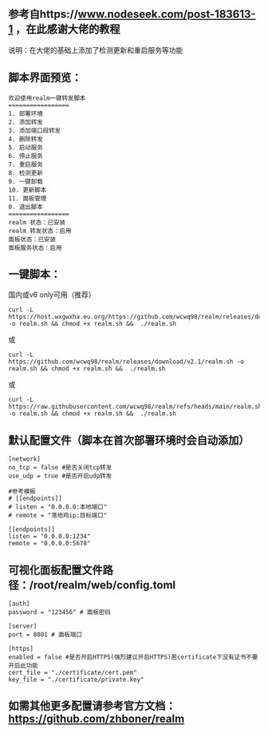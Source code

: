 ## 参考自https://www.nodeseek.com/post-183613-1 ，在此感谢大佬的教程

说明：在大佬的基础上添加了检测更新和重启服务等功能

## 脚本界面预览：

```
欢迎使用realm一键转发脚本
=================
1. 部署环境
2. 添加转发
3. 添加端口段转发
4. 删除转发
5. 启动服务
6. 停止服务
7. 重启服务
8. 检测更新
9. 一键卸载
10. 更新脚本
11. 面板管理
0. 退出脚本
=================
realm 状态：已安装
realm 转发状态：启用
面板状态：已安装
面板服务状态：启用
```
## 一键脚本：
国内或v6 only可用（推荐）
```
curl -L https://host.wxgwxha.eu.org/https://github.com/wcwq98/realm/releases/download/v2.1/realm.sh -o realm.sh && chmod +x realm.sh &&  ./realm.sh
```
或
```
curl -L https://github.com/wcwq98/realm/releases/download/v2.1/realm.sh -o realm.sh && chmod +x realm.sh &&  ./realm.sh
```
或
```
curl -L https://raw.githubusercontent.com/wcwq98/realm/refs/heads/main/realm.sh -o realm.sh && chmod +x realm.sh &&  ./realm.sh
```
## 默认配置文件（脚本在首次部署环境时会自动添加）
```
[network]
no_tcp = false #是否关闭tcp转发
use_udp = true #是否开启udp转发

#参考模板
# [[endpoints]]
# listen = "0.0.0.0:本地端口"
# remote = "落地鸡ip:目标端口"

[[endpoints]]
listen = "0.0.0.0:1234"
remote = "0.0.0.0:5678"
```
## 可视化面板配置文件路径：/root/realm/web/config.toml
```
[auth]
password = "123456" # 面板密码

[server]
port = 8081 # 面板端口

[https]
enabled = false #是否开启HTTPS(强烈建议开启HTTPS)若certificate下没有证书不要开启此功能
cert_file = "./certificate/cert.pem"
key_file = "./certificate/private.key"

```
## 如需其他更多配置请参考官方文档： https://github.com/zhboner/realm
